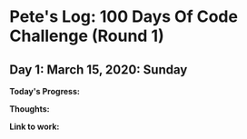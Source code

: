 # Pete's Log: 100 Days Of Code Challenge (Round 1)

## Day 1: March 15, 2020: Sunday

**Today's Progress:**

**Thoughts:**

**Link to work:**
